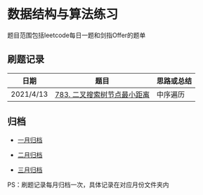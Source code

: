 # 数据结构与算法练习

题目范围包括leetcode每日一题和剑指Offer的题单

## 刷题记录

| 日期     | 题目                                                         | 思路或总结 |
| -------- | ------------------------------------------------------------ | ---------- |
| 2021/4/13 | [783. 二叉搜索树节点最小距离](https://leetcode-cn.com/problems/minimum-distance-between-bst-nodes/) | 中序遍历    |

## 归档

- [一月归档](https://github.com/HeMu0710/algorithm-2021/tree/master/src/leetcode/january)

- [二月归档](https://github.com/HeMu0710/algorithm-2021/tree/master/src/leetcode/february)

- [三月归档](https://github.com/HeMu0710/algorithm-2021/tree/master/src/leetcode/march)

PS：刷题记录每月归档一次，具体记录在对应月份文件夹内

